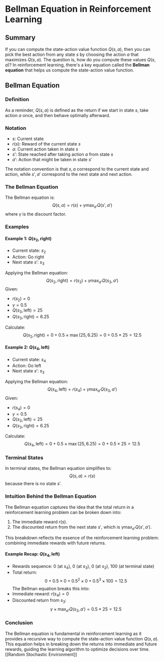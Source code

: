 # Bellman Equation in Reinforcement Learning

## Summary
If you can compute the state-action value function $Q(s, a)$, then you can pick the best action from any state $s$ by choosing the action $a$ that maximizes $Q(s, a)$. The question is, how do you compute these values $Q(s, a)$? In reinforcement learning, there's a key equation called the **Bellman equation** that helps us compute the state-action value function.

## Bellman Equation

### Definition
As a reminder, $Q(s, a)$ is defined as the return if we start in state $s$, take action $a$ once, and then behave optimally afterward.

### Notation
- $s$: Current state
- $r(s)$: Reward of the current state $s$
- $a$: Current action taken in state $s$
- $s'$: State reached after taking action $a$ from state $s$
- $a'$: Action that might be taken in state $s'$

The notation convention is that $s, a$ correspond to the current state and action, while $s', a'$ correspond to the next state and next action.

### The Bellman Equation
The Bellman equation is:
$$
Q(s, a) = r(s) + \gamma \max_{a'} Q(s', a')
$$
where $\gamma$ is the discount factor.

### Examples

#### Example 1: $Q(s_2, \text{right})$
- Current state: $s_2$
- Action: Go right
- Next state $s'$: $s_3$

Applying the Bellman equation:
$$
Q(s_2, \text{right}) = r(s_2) + \gamma \max_{a'} Q(s_3, a')
$$
Given:
- $r(s_2) = 0$
- $\gamma = 0.5$
- $Q(s_3, \text{left}) = 25$
- $Q(s_3, \text{right}) = 6.25$

Calculate:
$$
Q(s_2, \text{right}) = 0 + 0.5 \times \max(25, 6.25) = 0 + 0.5 \times 25 = 12.5
$$

#### Example 2: $Q(s_4, \text{left})$
- Current state: $s_4$
- Action: Go left
- Next state $s'$: $s_3$

Applying the Bellman equation:
$$
Q(s_4, \text{left}) = r(s_4) + \gamma \max_{a'} Q(s_3, a')
$$
Given:
- $r(s_4) = 0$
- $\gamma = 0.5$
- $Q(s_3, \text{left}) = 25$
- $Q(s_3, \text{right}) = 6.25$

Calculate:
$$
Q(s_4, \text{left}) = 0 + 0.5 \times \max(25, 6.25) = 0 + 0.5 \times 25 = 12.5
$$

### Terminal States
In terminal states, the Bellman equation simplifies to:
$$
Q(s, a) = r(s)
$$
because there is no state $s'$.

### Intuition Behind the Bellman Equation
The Bellman equation captures the idea that the total return in a reinforcement learning problem can be broken down into:
1. The immediate reward $r(s)$.
2. The discounted return from the next state $s'$, which is $\gamma \max_{a'} Q(s', a')$.

This breakdown reflects the essence of the reinforcement learning problem: combining immediate rewards with future returns.

#### Example Recap: $Q(s_4, \text{left})$
- Rewards sequence: $0$ (at $s_4$), $0$ (at $s_3$), $0$ (at $s_2$), $100$ (at terminal state)
- Total return:
$$
0 + 0.5 \times 0 + 0.5^2 \times 0 + 0.5^3 \times 100 = 12.5
$$
The Bellman equation breaks this into:
- Immediate reward: $r(s_4) = 0$
- Discounted return from $s_3$:
$$
\gamma \times \max_{a'} Q(s_3, a') = 0.5 \times 25 = 12.5
$$

### Conclusion
The Bellman equation is fundamental in reinforcement learning as it provides a recursive way to compute the state-action value function $Q(s, a)$. This equation helps in breaking down the returns into immediate and future rewards, guiding the learning algorithm to optimize decisions over time.
[[Random Stochastic Environment]]
